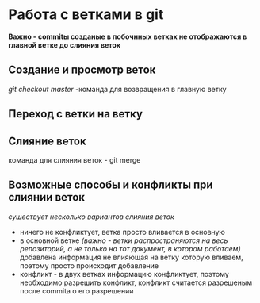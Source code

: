 # Работа с ветками в git

**Важно - commitы созданые в побочнных ветках не отображаются в главной ветке до слияния веток** 

## Создание и просмотр веток 

*git checkout master* -команда для возвращения в главную ветку

## Переход с ветки на ветку

## Слияние веток

команда для слияния веток - git merge

## Возможные способы и конфликты при слиянии веток

*существует несколько вариантов слияния веток*
+ ничего не конфликтует, ветка просто вливается в основную
+ в основной ветке _(важно - ветки распространяются на весь репозиторий, а не только на тот документ, в котором работаем)_ добавлена информация не влияющая на ветку которую вливаем, поэтому просто происходит добавление
+ конфликт - в двух ветках информацию конфликтует, поэтому необходимо разрешить конфликт, конфликт считается разрешеным после commita о его разрешении